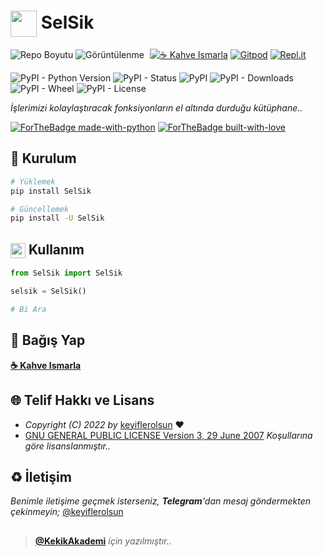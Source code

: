 # <img src="https://www.akashtrehan.com/assets/images/emoji/terminal.png" height="42" align="center"> SelSik

![Repo Boyutu](https://img.shields.io/github/repo-size/keyiflerolsun/SelSik)
![Görüntülenme](https://hits.seeyoufarm.com/api/count/incr/badge.svg?url=https://github.com/keyiflerolsun/SelSik&title=Görüntülenme)
<a href="https://KekikAkademi.org/Kahve" target="_blank"><img src="https://img.shields.io/badge/☕️-Kahve Ismarla-ffdd00" title="☕️ Kahve Ismarla" style="padding-left:5px;"></a>
[![Gitpod](https://img.shields.io/badge/Gitpod-Çalıştır-blue?logo=gitpod)](https://gitpod.io/#https://github.com/keyiflerolsun/SelSik)
[![Repl.it](https://img.shields.io/badge/Replit-Çalıştır-green?logo=replit)](https://repl.it/github/keyiflerolsun/SelSik)


![PyPI - Python Version](https://img.shields.io/pypi/pyversions/SelSik)
![PyPI - Status](https://img.shields.io/pypi/status/SelSik)
![PyPI](https://img.shields.io/pypi/v/SelSik)
![PyPI - Downloads](https://img.shields.io/pypi/dm/SelSik)
![PyPI - Wheel](https://img.shields.io/pypi/wheel/SelSik)
![PyPI - License](https://img.shields.io/pypi/l/SelSik)

*İşlerimizi kolaylaştıracak fonksiyonların el altında durduğu kütüphane..*

[![ForTheBadge made-with-python](http://ForTheBadge.com/images/badges/made-with-python.svg)](https://www.python.org/)
[![ForTheBadge built-with-love](http://ForTheBadge.com/images/badges/built-with-love.svg)](https://GitHub.com/keyiflerolsun/)

## 🚀 Kurulum

```bash
# Yüklemek
pip install SelSik

# Güncellemek
pip install -U SelSik
```

## <img src="https://i.imgur.com/ETZ1ABF.png" height="24" align="center"> Kullanım

```python
from SelSik import SelSik

selsik = SelSik()

# Bi Ara
```

## 💸 Bağış Yap

**[☕️ Kahve Ismarla](https://KekikAkademi.org/Kahve)**

## 🌐 Telif Hakkı ve Lisans

* *Copyright (C) 2022 by* [keyiflerolsun](https://github.com/keyiflerolsun) ❤️️
* [GNU GENERAL PUBLIC LICENSE Version 3, 29 June 2007](https://github.com/keyiflerolsun/SelSik/blob/master/LICENSE) *Koşullarına göre lisanslanmıştır..*

## ♻️ İletişim

*Benimle iletişime geçmek isterseniz, **Telegram**'dan mesaj göndermekten çekinmeyin;* [@keyiflerolsun](https://t.me/KekikKahve)

##

> **[@KekikAkademi](https://t.me/KekikAkademi)** *için yazılmıştır..*